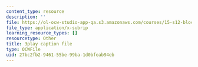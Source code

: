 ```yaml
---
content_type: resource
description: ''
file: https://ol-ocw-studio-app-qa.s3.amazonaws.com/courses/15-s12-blockchain-and-money-fall-2018/27bc2fb2946155be99ba1d0bfeab94eb_zGDTt9Q3vyM.vtt
file_type: application/x-subrip
learning_resource_types: []
resourcetype: Other
title: 3play caption file
type: OCWFile
uid: 27bc2fb2-9461-55be-99ba-1d0bfeab94eb
---
```

